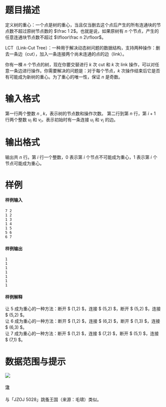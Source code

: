 
# 题目描述

定义树的重心：一个点是树的重心，当且仅当删去这个点后产生的所有连通块的节点数不超过原树节点数的 $\frac 1 2$。也就是说，如果原树有 $n$ 个节点，产生的任意连通块节点数不超过 $\lfloor\frac n 2\rfloor$。

LCT（Link-Cut Tree）：一种用于解决动态树问题的数据结构，支持两种操作：删去一条边（cut），加入一条连接两个尚未连通的点的边（link）。

你有一棵 $n$ 个节点的树，现在你要交替进行 $k$ 次 cut 和 $k$ 次 link 操作，可以对任意一条边进行操作。你需要解决的问题是：对于每个节点，$k$ 次操作结束后它是否有可能成为新树的重心。为了重心的唯一性，保证 $n$ 是奇数。

# 输入格式

第一行两个整数 $n$ , $k$，表示树的节点数和操作次数。
第二行到第 $n$ 行，第 $i+1$ 行两个整数 $u_i$ 和 $v_i$，表示初始时有一条连接 $u_i$ 和 $v_i$ 的边。

# 输出格式

输出共 $n$ 行。第 $i$ 行一个整数，0 表示第 $i$ 个节点不可能成为重心，1 表示第 $i$ 个节点可能成为重心。

# 样例

#### 样例输入
```plain
7 2
1 2
1 3
1 4
1 5
5 6
6 7
```

#### 样例输出
```plain
1
1
1
1
1
1
1
```

#### 样例解释
让 5 成为重心的一种方法：断开 $ (1,2) $，连接 $ (5,2) $，断开 $ (5,2) $，连接 $ (5,2) $。  
让 6 成为重心的一种方法：断开 $ (1,2) $，连接 $ (6,2) $，断开 $ (1,3) $，连接 $ (6,3) $。  
让 7 成为重心的一种方法：断开 $ (1,2) $，连接 $ (7,2) $，断开 $ (5,1) $，连接 $ (7,1) $。

# 数据范围与提示

<img src="https://ooo.0o0.ooo/2017/04/16/58f2dafe53e85.bmp">

#### 注

与「JZOJ 5028」跳蚤王国（来源：毛啸）类似。

